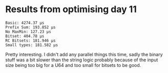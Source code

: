 # Results from optimising day 11

```
Basic: 4274.37 µs
Prefix Sum: 193.852 µs
No MaxMin: 127.23 µs
Bitset: 404.78 µs
RC Bitsets: 181.946 µs
Small types: 181.582 µs
```

Pretty interesting. I didn't add any parallel things this time,
sadly the binary stuff was a bit slower than the string logic probably because of 
the input size being too big for a U64 and too small for bitsets to be good.